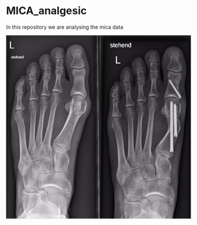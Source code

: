 # MICA_analgesic
In this repository we are analysing the mica data

<img src="img/MICA.png" width="800"> 
